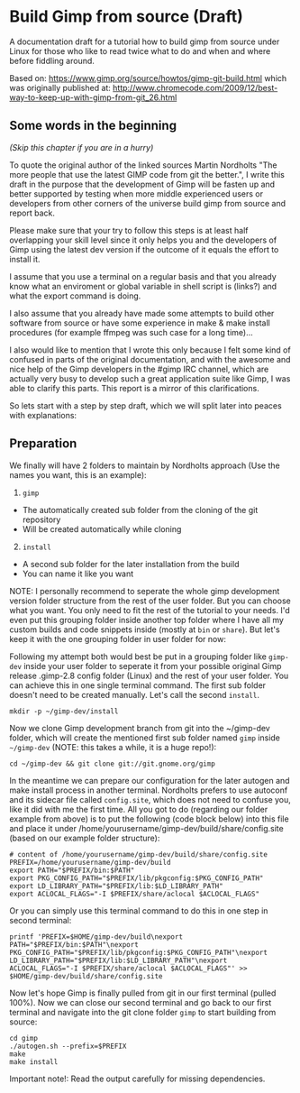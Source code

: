 # Build Gimp from source (Draft)
A documentation draft for a tutorial how to build gimp from source under Linux for those who like to read twice what to do and when and where before fiddling around.

Based on: https://www.gimp.org/source/howtos/gimp-git-build.html which was originally published at:
http://www.chromecode.com/2009/12/best-way-to-keep-up-with-gimp-from-git_26.html

Some words in the beginning
---------------------------

*(Skip this chapter if you are in a hurry)*

To quote the original author of the linked sources Martin Nordholts "The more people that use the latest GIMP code from git the better.", I write this draft in the purpose that the development of Gimp will be fasten up and better supported by testing when more middle experienced users or developers from other corners of the universe build gimp from source and report back.

Please make sure that your try to follow this steps is at least half overlapping your skill level since it only helps you and the developers of Gimp using the latest dev version if the outcome of it equals the effort to install it.

I assume that you use a terminal on a regular basis and that you already know what an enviroment or global variable in shell script is (links?) and what the export command is doing.

I also assume that you already have made some attempts to build other software from source or have some experience in make & make install procedures (for example ffmpeg was such case for a long time)...

I also would like to mention that I wrote this only because I felt some kind of confused in parts of the original documentation, and with the awesome and nice help of the Gimp developers in the #gimp IRC channel, which are actually very busy to develop such a great application suite like Gimp, I was able to clarify this parts. This report is a mirror of this clarifications.

So lets start with a step by step draft, which we will split later into peaces with explanations:

Preparation
-----------

We finally will have 2 folders to maintain by Nordholts approach (Use the names you want, this is an example): 

 1. `gimp`
   + The automatically created sub folder from the cloning of the git repository
   + Will be created automatically while cloning
 2. `install`
   + A second sub folder for the later installation from the build
   + You can name it like you want

NOTE: I personally recommend to seperate the whole gimp development version folder structure from the rest of the user folder. But you can choose what you want. You only need to fit the rest of the tutorial to your needs. I'd even put this grouping folder inside another top folder where I have all my custom builds and code snippets inside (mostly at `bin` or `share`). But let's keep it with the one grouping folder in user folder for now:

Following my attempt both would best be put in a grouping folder like `gimp-dev` inside your user folder to seperate it from your possible original Gimp release .gimp-2.8 config folder (Linux) and the rest of your user folder. You can achieve this in one single terminal command. The first sub folder doesn't need to be created manually. Let's call the second `install`. 

    mkdir -p ~/gimp-dev/install
    
Now we clone Gimp development branch from git into the ~/gimp-dev folder, which will create the mentioned first sub folder named `gimp` inside `~/gimp-dev` (NOTE: this takes a while, it is a huge repo!):

    cd ~/gimp-dev && git clone git://git.gnome.org/gimp
    
In the meantime we can prepare our configuration for the later autogen and make install process in another terminal. Nordholts prefers to use autoconf and its sidecar file called `config.site`, which does not need to confuse you, like it did with me the first time. All you got to do (regarding our folder example from above) is to put the following (code block below) into this file and place it under /home/yourusername/gimp-dev/build/share/config.site (based on our example folder structure):

    # content of /home/yourusername/gimp-dev/build/share/config.site
    PREFIX=/home/yourusername/gimp-dev/build
    export PATH="$PREFIX/bin:$PATH"
    export PKG_CONFIG_PATH="$PREFIX/lib/pkgconfig:$PKG_CONFIG_PATH"
    export LD_LIBRARY_PATH="$PREFIX/lib:$LD_LIBRARY_PATH"
    export ACLOCAL_FLAGS="-I $PREFIX/share/aclocal $ACLOCAL_FLAGS"
    
Or you can simply use this terminal command to do this in one step in second terminal:

    printf 'PREFIX=$HOME/gimp-dev/build\nexport PATH="$PREFIX/bin:$PATH"\nexport PKG_CONFIG_PATH="$PREFIX/lib/pkgconfig:$PKG_CONFIG_PATH"\nexport LD_LIBRARY_PATH="$PREFIX/lib:$LD_LIBRARY_PATH"\nexport ACLOCAL_FLAGS="-I $PREFIX/share/aclocal $ACLOCAL_FLAGS"' >> $HOME/gimp-dev/build/share/config.site

Now let's hope Gimp is finally pulled from git in our first terminal (pulled 100%). Now we can close our second terminal and go back to our first terminal and navigate into the git clone folder `gimp` to start building from source:

    cd gimp
    ./autogen.sh --prefix=$PREFIX
    make
    make install
    
Important note!: Read the output carefully for missing dependencies.
